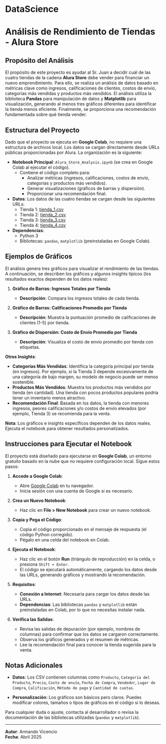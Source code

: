# DataScience
# Análisis de Rendimiento de Tiendas - Alura Store

## Propósito del Análisis

El propósito de este proyecto es ayudar al Sr. Juan a decidir cuál de las cuatro tiendas de la cadena **Alura Store** debe vender para financiar un nuevo emprendimiento. Para ello, se realiza un análisis de datos basado en métricas clave como ingresos, calificaciones de clientes, costos de envío, categorías más vendidas y productos más vendidos. El análisis utiliza la biblioteca **Pandas** para manipulación de datos y **Matplotlib** para visualización, generando al menos tres gráficos diferentes para identificar la tienda menos eficiente. Finalmente, se proporciona una recomendación fundamentada sobre qué tienda vender.

## Estructura del Proyecto

Dado que el proyecto se ejecuta en **Google Colab**, no requiere una estructura de archivos local. Los datos se cargan directamente desde URLs públicas proporcionadas por Alura. La organización es la siguiente:

- **Notebook Principal**: `Alura_Store_Analysis.ipynb` (se crea en Google Colab al ejecutar el código).
  - Contiene el código completo para:
    - Analizar métricas (ingresos, calificaciones, costos de envío, categorías y productos más vendidos).
    - Generar visualizaciones (gráficos de barras y dispersión).
    - Proporcionar una recomendación final.
- **Datos**: Los datos de las cuatro tiendas se cargan desde las siguientes URLs:
  - Tienda 1: [tienda_1.csv](https://raw.githubusercontent.com/alura-es-cursos/challenge1-data-science-latam/refs/heads/main/base-de-datos-challenge1-latam/tienda_1%20.csv)
  - Tienda 2: [tienda_2.csv](https://raw.githubusercontent.com/alura-es-cursos/challenge1-data-science-latam/refs/heads/main/base-de-datos-challenge1-latam/tienda_2.csv)
  - Tienda 3: [tienda_3.csv](https://raw.githubusercontent.com/alura-es-cursos/challenge1-data-science-latam/refs/heads/main/base-de-datos-challenge1-latam/tienda_3.csv)
  - Tienda 4: [tienda_4.csv](https://raw.githubusercontent.com/alura-es-cursos/challenge1-data-science-latam/refs/heads/main/base-de-datos-challenge1-latam/tienda_4.csv)
- **Dependencias**: 
  - Python 3
  - Bibliotecas: `pandas`, `matplotlib` (preinstaladas en Google Colab).

## Ejemplos de Gráficos

El análisis genera tres gráficos para visualizar el rendimiento de las tiendas. A continuación, se describen los gráficos y algunos insights típicos (los resultados exactos dependen de los datos reales):

1. **Gráfico de Barras: Ingresos Totales por Tienda**
   - **Descripción**: Compara los ingresos totales de cada tienda.
   
   
2. **Gráfico de Barras: Calificaciones Promedio por Tienda**
   - **Descripción**: Muestra la puntuación promedio de calificaciones de clientes (1-5) por tienda.


3. **Gráfico de Dispersión: Costo de Envío Promedio por Tienda**
   - **Descripción**: Visualiza el costo de envío promedio por tienda con etiquetas.
 
**Otros Insights**:
- **Categorías Más Vendidas**: Identifica la categoría principal por tienda (en ingresos). Por ejemplo, si la Tienda 3 depende excesivamente de una categoría de bajo margen, su modelo de negocio puede ser menos sostenible.
- **Productos Más Vendidos**: Muestra los productos más vendidos por tienda (en cantidad). Una tienda con pocos productos populares podría tener un inventario menos atractivo.
- **Recomendación Final**: Basada en los datos, la tienda con menores ingresos, peores calificaciones y/o costos de envío elevados (por ejemplo, Tienda 3) se recomienda para la venta.

**Nota**: Los gráficos e insights específicos dependen de los datos reales. Ejecuta el notebook para obtener resultados personalizados.

## Instrucciones para Ejecutar el Notebook

El proyecto está diseñado para ejecutarse en **Google Colab**, un entorno gratuito basado en la nube que no requiere configuración local. Sigue estos pasos:

1. **Accede a Google Colab**:
   - Abre [Google Colab](https://colab.research.google.com/) en tu navegador.
   - Inicia sesión con una cuenta de Google si es necesario.

2. **Crea un Nuevo Notebook**:
   - Haz clic en **File > New Notebook** para crear un nuevo notebook.

3. **Copia y Pega el Código**:
   - Copia el código proporcionado en el mensaje de respuesta (el código Python corregido).
   - Pégalo en una celda del notebook en Colab.

4. **Ejecuta el Notebook**:
   - Haz clic en el botón **Run** (triángulo de reproducción) en la celda, o presiona `Shift + Enter`.
   - El código se ejecutará automáticamente, cargando los datos desde las URLs, generando gráficos y mostrando la recomendación.

5. **Requisitos**:
   - **Conexión a Internet**: Necesaria para cargar los datos desde las URLs.
   - **Dependencias**: Las bibliotecas `pandas` y `matplotlib` están preinstaladas en Colab, por lo que no necesitas instalar nada.

6. **Verifica las Salidas**:
   - Revisa las salidas de depuración (por ejemplo, nombres de columnas) para confirmar que los datos se cargaron correctamente.
   - Observa los gráficos generados y el resumen de métricas.
   - Lee la recomendación final para conocer la tienda sugerida para la venta.


## Notas Adicionales

- **Datos**: Los CSV contienen columnas como `Producto`, `Categoría del Producto`, `Precio`, `Costo de envío`, `Fecha de Compra`, `Vendedor`, `Lugar de Compra`, `Calificación`, `Método de pago` y `Cantidad de cuotas`.

- **Personalización**: Los gráficos son básicos pero claros. Puedes modificar colores, tamaños o tipos de gráficos en el código si lo deseas.

Para cualquier duda o ajuste, contacta al desarrollador o revisa la documentación de las bibliotecas utilizadas (`pandas` y `matplotlib`).

---

**Autor**: Armando Vicencio  
**Fecha**: Abril 2025
